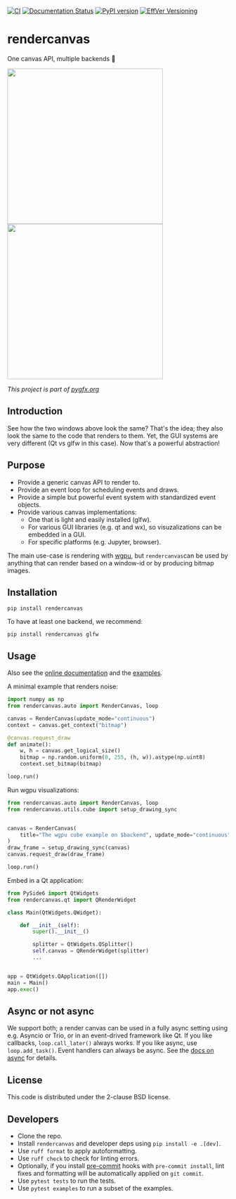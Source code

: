 [![CI](https://github.com/pygfx/rendercanvas/workflows/CI/badge.svg)](https://github.com/pygfx/rendercanvas/actions)
[![Documentation Status](https://readthedocs.org/projects/rendercanvas/badge/?version=stable)](https://rendercanvas.readthedocs.io)
[![PyPI version](https://badge.fury.io/py/rendercanvas.svg)](https://badge.fury.io/py/rendercanvas)
[![EffVer Versioning](https://img.shields.io/badge/version_scheme-EffVer-0097a7)](https://jacobtomlinson.dev/effver)


# rendercanvas

One canvas API, multiple backends 🚀

<div>
  <img width=354 src='https://github.com/user-attachments/assets/42656d13-0d81-47dd-b9c7-d76da8cfa6c1' />
  <img width=354 src='https://github.com/user-attachments/assets/af8eefe0-4485-4daf-9fbd-36710e44f07c' />
</div>

*This project is part of [pygfx.org](https://pygfx.org)*


## Introduction

See how the two windows above look the same? That's the idea; they also look the
same to the code that renders to them. Yet, the GUI systems are very different
(Qt vs glfw in this case). Now that's a powerful abstraction!


## Purpose

* Provide a generic canvas API to render to.
* Provide an event loop for scheduling events and draws.
* Provide a simple but powerful event system with standardized event objects.
* Provide various canvas implementations:
  * One that is light and easily installed (glfw).
  * For various GUI libraries (e.g. qt and wx), so visuzalizations can be embedded in a GUI.
  * For specific platforms (e.g. Jupyter, browser).


The main use-case is rendering with [wgpu](https://github.com/pygfx/wgpu-py),
but ``rendercanvas``can be used by anything that can render based on a window-id or
by producing bitmap images.


## Installation

```
pip install rendercanvas
```

To have at least one backend, we recommend:
```
pip install rendercanvas glfw
```

## Usage

Also see the [online documentation](https://rendercanvas.readthedocs.io) and the [examples](https://github.com/pygfx/rendercanvas/tree/main/examples).

A minimal example that renders noise:
```py
import numpy as np
from rendercanvas.auto import RenderCanvas, loop

canvas = RenderCanvas(update_mode="continuous")
context = canvas.get_context("bitmap")

@canvas.request_draw
def animate():
    w, h = canvas.get_logical_size()
    bitmap = np.random.uniform(0, 255, (h, w)).astype(np.uint8)
    context.set_bitmap(bitmap)

loop.run()
```

Run wgpu visualizations:
```py
from rendercanvas.auto import RenderCanvas, loop
from rendercanvas.utils.cube import setup_drawing_sync


canvas = RenderCanvas(
    title="The wgpu cube example on $backend", update_mode="continuous"
)
draw_frame = setup_drawing_sync(canvas)
canvas.request_draw(draw_frame)

loop.run()
````

Embed in a Qt application:
```py
from PySide6 import QtWidgets
from rendercanvas.qt import QRenderWidget

class Main(QtWidgets.QWidget):

    def __init__(self):
        super().__init__()

        splitter = QtWidgets.QSplitter()
        self.canvas = QRenderWidget(splitter)
        ...


app = QtWidgets.QApplication([])
main = Main()
app.exec()
```

## Async or not async

We support both; a render canvas can be used in a fully async setting using e.g. Asyncio or Trio, or in an event-drived framework like Qt.
If you like callbacks, ``loop.call_later()`` always works. If you like async, use ``loop.add_task()``. Event handlers can always be async.
See the [docs on async](https://rendercanvas.readthedocs.io/stable/start.html#async) for details.


## License

This code is distributed under the 2-clause BSD license.


## Developers

* Clone the repo.
* Install `rendercanvas` and developer deps using `pip install -e .[dev]`.
* Use `ruff format` to apply autoformatting.
* Use `ruff check` to check for linting errors.
* Optionally, if you install [pre-commit](https://github.com/pre-commit/pre-commit/) hooks with `pre-commit install`, lint fixes and formatting will be automatically applied on `git commit`.
* Use `pytest tests` to run the tests.
* Use `pytest examples` to run a subset of the examples.

